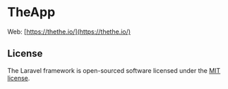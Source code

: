 # TheApp

Web: [https://thethe.io/](https://thethe.io/)

## License

The Laravel framework is open-sourced software licensed under the [MIT license](https://opensource.org/licenses/MIT).
